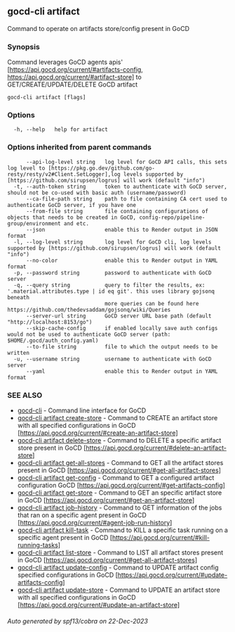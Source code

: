 ## gocd-cli artifact

Command to operate on artifacts store/config present in GoCD

### Synopsis

Command leverages GoCD agents apis' [https://api.gocd.org/current/#artifacts-config, https://api.gocd.org/current/#artifact-store] to 
GET/CREATE/UPDATE/DELETE GoCD artifact

```
gocd-cli artifact [flags]
```

### Options

```
  -h, --help   help for artifact
```

### Options inherited from parent commands

```
      --api-log-level string   log level for GoCD API calls, this sets log level to [https://pkg.go.dev/github.com/go-resty/resty/v2#Client.SetLogger],log levels supported by [https://github.com/sirupsen/logrus] will work (default "info")
  -t, --auth-token string      token to authenticate with GoCD server, should not be co-used with basic auth (username/password)
      --ca-file-path string    path to file containing CA cert used to authenticate GoCD server, if you have one
      --from-file string       file containing configurations of objects that needs to be created in GoCD, config-repo/pipeline-group/environment and etc.
      --json                   enable this to Render output in JSON format
  -l, --log-level string       log level for GoCD cli, log levels supported by [https://github.com/sirupsen/logrus] will work (default "info")
      --no-color               enable this to Render output in YAML format
  -p, --password string        password to authenticate with GoCD server
  -q, --query string           query to filter the results, ex: '.material.attributes.type | id eq git'. this uses library gojsonq beneath
                               more queries can be found here https://github.com/thedevsaddam/gojsonq/wiki/Queries
      --server-url string      GoCD server URL base path (default "http://localhost:8153/go")
      --skip-cache-config      if enabled locally save auth configs would not be used to authenticate GoCD server (path: $HOME/.gocd/auth_config.yaml)
      --to-file string         file to which the output needs to be written
  -u, --username string        username to authenticate with GoCD server
      --yaml                   enable this to Render output in YAML format
```

### SEE ALSO

* [gocd-cli](gocd-cli.md)	 - Command line interface for GoCD
* [gocd-cli artifact create-store](gocd-cli_artifact_create-store.md)	 - Command to CREATE an artifact store with all specified configurations in GoCD [https://api.gocd.org/current/#create-an-artifact-store]
* [gocd-cli artifact delete-store](gocd-cli_artifact_delete-store.md)	 - Command to DELETE a specific artifact store present in GoCD [https://api.gocd.org/current/#delete-an-artifact-store]
* [gocd-cli artifact get-all-stores](gocd-cli_artifact_get-all-stores.md)	 - Command to GET all the artifact stores present in GoCD [https://api.gocd.org/current/#get-all-artifact-stores]
* [gocd-cli artifact get-config](gocd-cli_artifact_get-config.md)	 - Command to GET a configured artifact configuration GoCD [https://api.gocd.org/current/#get-artifacts-config]
* [gocd-cli artifact get-store](gocd-cli_artifact_get-store.md)	 - Command to GET an specific artifact store in GoCD [https://api.gocd.org/current/#get-an-artifact-store]
* [gocd-cli artifact job-history](gocd-cli_artifact_job-history.md)	 - Command to GET information of the jobs that ran on a specific agent present in GoCD [https://api.gocd.org/current/#agent-job-run-history]
* [gocd-cli artifact kill-task](gocd-cli_artifact_kill-task.md)	 - Command to KILL a specific task running on a specific agent present in GoCD [https://api.gocd.org/current/#kill-running-tasks]
* [gocd-cli artifact list-store](gocd-cli_artifact_list-store.md)	 - Command to LIST all artifact stores present in GoCD [https://api.gocd.org/current/#get-all-artifact-stores]
* [gocd-cli artifact update-config](gocd-cli_artifact_update-config.md)	 - Command to UPDATE artifact config specified configurations in GoCD [https://api.gocd.org/current/#update-artifacts-config]
* [gocd-cli artifact update-store](gocd-cli_artifact_update-store.md)	 - Command to UPDATE an artifact store with all specified configurations in GoCD [https://api.gocd.org/current/#update-an-artifact-store]

###### Auto generated by spf13/cobra on 22-Dec-2023
